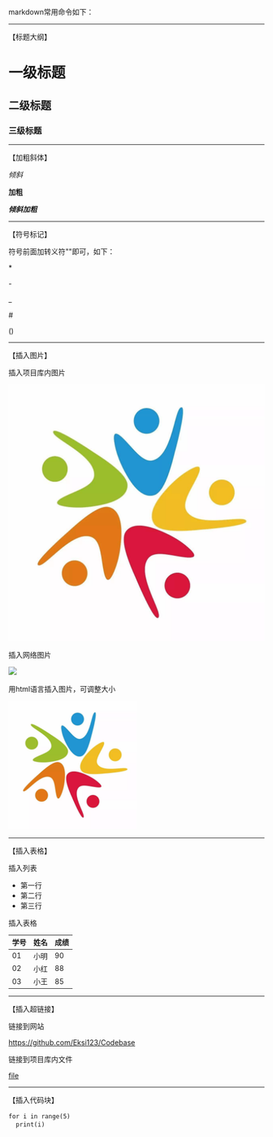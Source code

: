 markdown常用命令如下：
***
【标题大纲】

# 一级标题
## 二级标题
### 三级标题

***
【加粗斜体】

*倾斜*

**加粗**

***倾斜加粗***

***
【符号标记】

符号前面加转义符"\"即可，如下：

\*

\-

\_

\#

\()

***
【插入图片】

插入项目库内图片

![](/README.png)

插入网络图片

![](http://img0.iplant.cn/image61/b/1633320.jpg)

用html语言插入图片，可调整大小

<img src="https://github.com/Eksi123/Codebase/blob/main/README.png" width="50%">

***
【插入表格】

插入列表

- 第一行
- 第二行
- 第三行

插入表格

学号|姓名|成绩
-|-|-
01|小明|90
02|小红|88
03|小王|85

***
【插入超链接】

链接到网站

<https://github.com/Eksi123/Codebase>

链接到项目库内文件

[file](/README.md)

***
【插入代码块】

```
for i in range(5)
  print(i)
```

